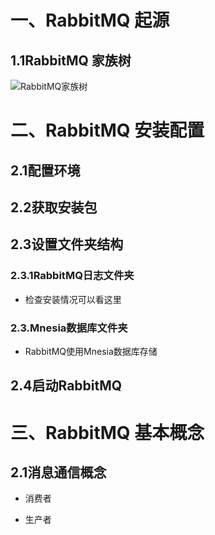 # 一、RabbitMQ 起源

## 1.1RabbitMQ 家族树

![RabbitMQ家族树](https://cnymw.github.io/GolangStudy/docs/img/mq-RabbitMQ基础-tree.jpg)

# 二、RabbitMQ 安装配置

## 2.1配置环境
## 2.2获取安装包
## 2.3设置文件夹结构
### 2.3.1RabbitMQ日志文件夹
- 检查安装情况可以看这里
### 2.3.Mnesia数据库文件夹
- RabbitMQ使用Mnesia数据库存储
## 2.4启动RabbitMQ

# 三、RabbitMQ 基本概念

## 2.1消息通信概念
- 消费者

- 生产者
